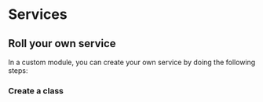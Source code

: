 # Services

## Roll your own service

In a custom module, you can create your own service by doing the following steps:

### Create a class

